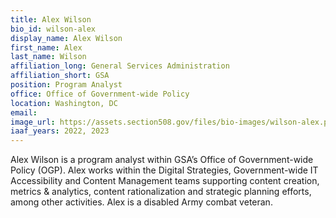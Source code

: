 ```yaml
---
title: Alex Wilson
bio_id: wilson-alex
display_name: Alex Wilson
first_name: Alex
last_name: Wilson
affiliation_long: General Services Administration
affiliation_short: GSA
position: Program Analyst
office: Office of Government-wide Policy
location: Washington, DC
email: 
image_url: https://assets.section508.gov/files/bio-images/wilson-alex.png
iaaf_years: 2022, 2023
---
```

Alex Wilson is a program analyst within GSA’s Office of Government-wide Policy (OGP). Alex works within the Digital Strategies, Government-wide IT Accessibility and Content Management teams supporting content creation, metrics & analytics, content rationalization and strategic planning efforts, among other activities. Alex is a disabled Army combat veteran.